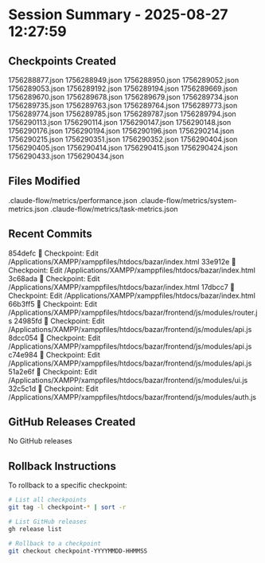 # Session Summary - 2025-08-27 12:27:59

## Checkpoints Created
1756288877.json
1756288949.json
1756288950.json
1756289052.json
1756289053.json
1756289192.json
1756289194.json
1756289669.json
1756289670.json
1756289678.json
1756289679.json
1756289734.json
1756289735.json
1756289763.json
1756289764.json
1756289773.json
1756289774.json
1756289785.json
1756289787.json
1756289794.json
1756290113.json
1756290114.json
1756290147.json
1756290148.json
1756290176.json
1756290194.json
1756290196.json
1756290214.json
1756290215.json
1756290351.json
1756290352.json
1756290404.json
1756290405.json
1756290414.json
1756290415.json
1756290424.json
1756290433.json
1756290434.json

## Files Modified
.claude-flow/metrics/performance.json
.claude-flow/metrics/system-metrics.json
.claude-flow/metrics/task-metrics.json

## Recent Commits
854defc 🔖 Checkpoint: Edit /Applications/XAMPP/xamppfiles/htdocs/bazar/index.html
33e912e 🔖 Checkpoint: Edit /Applications/XAMPP/xamppfiles/htdocs/bazar/index.html
3c68ada 🔖 Checkpoint: Edit /Applications/XAMPP/xamppfiles/htdocs/bazar/index.html
17dbcc7 🔖 Checkpoint: Edit /Applications/XAMPP/xamppfiles/htdocs/bazar/index.html
66b3ff5 🔖 Checkpoint: Edit /Applications/XAMPP/xamppfiles/htdocs/bazar/frontend/js/modules/router.js
24985fd 🔖 Checkpoint: Edit /Applications/XAMPP/xamppfiles/htdocs/bazar/frontend/js/modules/api.js
8dcc054 🔖 Checkpoint: Edit /Applications/XAMPP/xamppfiles/htdocs/bazar/frontend/js/modules/api.js
c74e984 🔖 Checkpoint: Edit /Applications/XAMPP/xamppfiles/htdocs/bazar/frontend/js/modules/api.js
51a2e6f 🔖 Checkpoint: Edit /Applications/XAMPP/xamppfiles/htdocs/bazar/frontend/js/modules/ui.js
32c5c1d 🔖 Checkpoint: Edit /Applications/XAMPP/xamppfiles/htdocs/bazar/frontend/js/modules/auth.js

## GitHub Releases Created
No GitHub releases

## Rollback Instructions
To rollback to a specific checkpoint:
```bash
# List all checkpoints
git tag -l checkpoint-* | sort -r

# List GitHub releases
gh release list

# Rollback to a checkpoint
git checkout checkpoint-YYYYMMDD-HHMMSS
```
